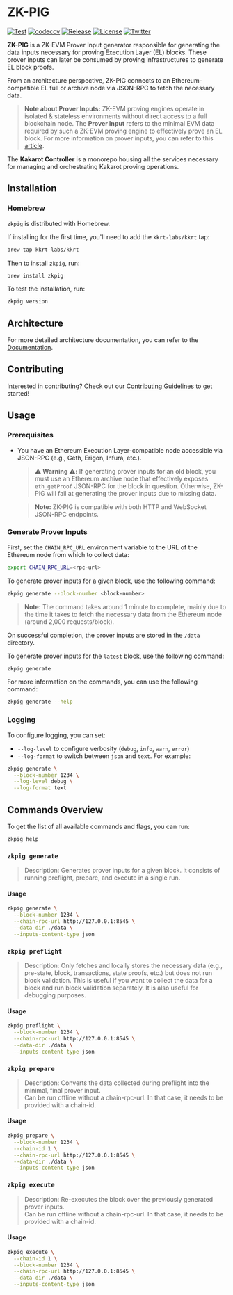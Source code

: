 # ZK-PIG

[![Test](https://github.com/kkrt-labs/zk-pig/actions/workflows/test.yml/badge.svg?branch=main)](https://github.com/kkrt-labs/zk-pig/actions/workflows/test.yml) 
[![codecov](https://codecov.io/gh/kkrt-labs/zk-pig/graph/badge.svg?token=ML8SpNgYm1)](https://codecov.io/gh/kkrt-labs/zk-pig) 
[![Release](https://img.shields.io/github/v/release/kkrt-labs/zk-pig.svg?sort=semver)](https://github.com/kkrt-labs/zk-pig/releases) 
[![License](https://img.shields.io/badge/license-MIT-blue.svg)](https://github.com/kkrt-labs/zk-pig/blob/master/LICENSE) 
[![Twitter](https://img.shields.io/twitter/follow/KakarotZkEvm.svg)](https://x.com/intent/follow?screen_name=KakarotZkEvm)

**ZK-PIG** is a ZK-EVM Prover Input generator responsible for generating the data inputs necessary for proving Execution Layer (EL) blocks. These prover inputs can later be consumed by proving infrastructures to generate EL block proofs.

From an architecture perspective, ZK-PIG connects to an Ethereum-compatible EL full or archive node via JSON-RPC to fetch the necessary data.

> **Note about Prover Inputs:** ZK-EVM proving engines operate in isolated & stateless environments without direct access to a full blockchain node. The **Prover Input** refers to the minimal EVM data required by such a ZK-EVM proving engine to effectively prove an EL block. For more information on prover inputs, you can refer to this [article](https://ethresear.ch/t/zk-evm-prover-input-standardization/21626).

The **Kakarot Controller** is a monorepo housing all the services necessary for managing and orchestrating Kakarot proving operations.

## Installation

### Homebrew

`zkpig` is distributed with Homebrew.

If installing for the first time, you'll need to add the `kkrt-labs/kkrt` tap:

```sh
brew tap kkrt-labs/kkrt
```

Then to install `zkpig`, run:

```sh
brew install zkpig
```

To test the installation, run:

```sh
zkpig version
```

## Architecture

For more detailed architecture documentation, you can refer to the [Documentation](https://github.com/kkrt-labs/zk-pig/blob/main/docs/prover-input-generation.md).

## Contributing

Interested in contributing? Check out our [Contributing Guidelines](CONTRIBUTING.md) to get started!

## Usage

### Prerequisites

- You have an Ethereum Execution Layer-compatible node accessible via JSON-RPC (e.g., Geth, Erigon, Infura, etc.).

    > **⚠️ Warning ⚠️:** If generating prover inputs for an old block, you must use an Ethereum archive node that effectively exposes `eth_getProof` JSON-RPC for the block in question. Otherwise, ZK-PIG will fail at generating the prover inputs due to missing data.

    > **Note:** ZK-PIG is compatible with both HTTP and WebSocket JSON-RPC endpoints.

### Generate Prover Inputs

First, set the `CHAIN_RPC_URL` environment variable to the URL of the Ethereum node from which to collect data:

```sh
export CHAIN_RPC_URL=<rpc-url>
```

To generate prover inputs for a given block, use the following command:

```sh
zkpig generate --block-number <block-number>
```

> **Note:** The command takes around 1 minute to complete, mainly due to the time it takes to fetch the necessary data from the Ethereum node (around 2,000 requests/block).

On successful completion, the prover inputs are stored in the `/data` directory.

To generate prover inputs for the `latest` block, use the following command:

```sh
zkpig generate
```

For more information on the commands, you can use the following command:

```sh
zkpig generate --help
```

### Logging

To configure logging, you can set:
- `--log-level` to configure verbosity (`debug`, `info`, `warn`, `error`)
- `--log-format` to switch between `json` and `text`. For example:

```sh
zkpig generate \
  --block-number 1234 \
  --log-level debug \
  --log-format text
```

## Commands Overview

To get the list of all available commands and flags, you can run:

```sh
zkpig help
```

### `zkpig generate`

> Description: Generates prover inputs for a given block. It consists of running preflight, prepare, and execute in a single run.

#### Usage

```sh
zkpig generate \
  --block-number 1234 \
  --chain-rpc-url http://127.0.0.1:8545 \
  --data-dir ./data \
  --inputs-content-type json
```

### `zkpig preflight`

> Description: Only fetches and locally stores the necessary data (e.g., pre-state, block, transactions, state proofs, etc.) but does not run block validation. This is useful if you want to collect the data for a block and run block validation separately. It is also useful for debugging purposes.

#### Usage

```sh
zkpig preflight \
  --block-number 1234 \
  --chain-rpc-url http://127.0.0.1:8545 \
  --data-dir ./data \
  --inputs-content-type json
```

### `zkpig prepare`

> Description: Converts the data collected during preflight into the minimal, final prover input.  
> Can be run offline without a chain-rpc-url. In that case, it needs to be provided with a chain-id.

#### Usage

```sh
zkpig prepare \
  --block-number 1234 \
  --chain-id 1 \
  --chain-rpc-url http://127.0.0.1:8545 \
  --data-dir ./data \
  --inputs-content-type json
```

### `zkpig execute`

> Description: Re-executes the block over the previously generated prover inputs.  
> Can be run offline without a chain-rpc-url. In that case, it needs to be provided with a chain-id.

#### Usage

```sh
zkpig execute \
  --chain-id 1 \
  --block-number 1234 \
  --chain-rpc-url http://127.0.0.1:8545 \
  --data-dir ./data \
  --inputs-content-type json
```
